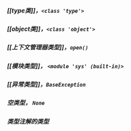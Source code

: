 ##### [[type类]]，`<class 'type'>`
##### [[object类]]，`<class 'object'>`
##### [[上下文管理器类型]]，`open()`
##### [[模块类型]]， `<module 'sys' (built-in)>`
##### [[异常类型]]，`BaseException`
##### 空类型， `None`
##### 类型注解的类型


